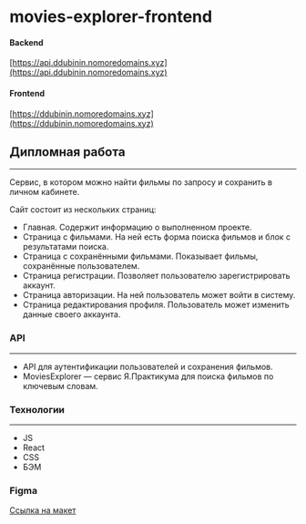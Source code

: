 # movies-explorer-frontend

#### Backend
[https://api.ddubinin.nomoredomains.xyz](https://api.ddubinin.nomoredomains.xyz)


#### Frontend
[https://ddubinin.nomoredomains.xyz](https://ddubinin.nomoredomains.xyz)


## Дипломная работа
---
Сервис, в котором можно найти фильмы по запросу и сохранить в личном кабинете.

Сайт состоит из нескольких страниц:

* Главная. Содержит информацию о выполненном проекте.
* Страница с фильмами. На ней есть форма поиска фильмов и блок с результатами поиска.
* Страница с сохранёнными фильмами. Показывает фильмы, сохранённые пользователем.
* Страница регистрации. Позволяет пользователю зарегистрировать аккаунт.
* Страница авторизации. На ней пользователь может войти в систему.
* Страница редактирования профиля. Пользователь может изменить данные своего аккаунта.

### API
---
* API для аутентификации пользователей и сохранения фильмов.
* MoviesExplorer — сервис Я.Практикума для поиска фильмов по ключевым словам.

### Технологии
---
* JS
* React
* CSS
* БЭМ

### Figma
[Ссылка на макет](https://www.figma.com/file/12b4qf0m3XmL1I6T3vDIyk/Diploma-(Copy)?node-id=891%3A3857)